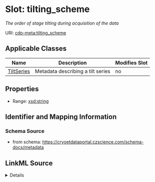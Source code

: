 # Slot: tilting_scheme


_The order of stage tilting during acquisition of the data_



URI: [cdp-meta:tilting_scheme](https://cryoetdataportal.czscience.com/schema/metadata/tilting_scheme)



<!-- no inheritance hierarchy -->




## Applicable Classes

| Name | Description | Modifies Slot |
| --- | --- | --- |
[TiltSeries](TiltSeries.md) | Metadata describing a tilt series |  no  |







## Properties

* Range: [xsd:string](http://www.w3.org/2001/XMLSchema#string)





## Identifier and Mapping Information







### Schema Source


* from schema: https://cryoetdataportal.czscience.com/schema-docs/metadata




## LinkML Source

<details>
```yaml
name: tilting_scheme
description: The order of stage tilting during acquisition of the data
from_schema: https://cryoetdataportal.czscience.com/schema-docs/metadata
exact_mappings:
- cdp-common:tiltseries_tilting_scheme
rank: 1000
alias: tilting_scheme
owner: TiltSeries
domain_of:
- TiltSeries
range: string
inlined: true
inlined_as_list: true

```
</details>